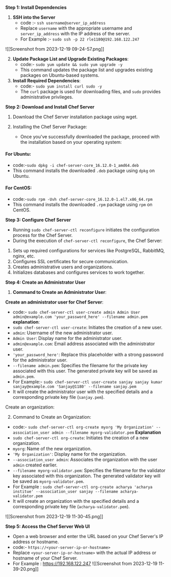 
**Step 1: Install Dependencies**

1. **SSH into the Server**
	- code :- `ssh username@server_ip_address`
	- Replace `username` with the appropriate username and `server_ip_address` with the IP address of the server.
	- For Example :- `sudo ssh -p 22 rle1180@192.168.122.247`

![[Screenshot from 2023-12-19 09-24-57.png]]

2. **Update Package List and Upgrade Existing Packages**:
	- code:- `sudo yum update && sudo yum upgrade -y`
	- This command updates the package list and upgrades existing packages on Ubuntu-based systems. 
3. **Install Required Dependencies**:
	- code:- `sudo yum install curl sudo -y`
	- The `curl` package is used for downloading files, and `sudo` provides administrative privileges.

**Step 2: Download and Install Chef Server**

1. Download the Chef Server installation package using wget.
2. Installing the Chef Server Package:

	- Once you've successfully downloaded the package, proceed with the installation based on your operating system:
#### For Ubuntu:
- code:-`sudo dpkg -i chef-server-core_16.12.0-1_amd64.deb`
- This command installs the downloaded `.deb` package using `dpkg` on Ubuntu.
#### For CentOS:
- code:-`sudo rpm -Uvh chef-server-core_16.12.0-1.el7.x86_64.rpm`
- This command installs the downloaded `.rpm` package using `rpm` on CentOS.

**Step 3: Configure Chef Server**

- Running `sudo chef-server-ctl reconfigure` initiates the configuration process for the Chef Server. 
- During the execution of `chef-server-ctl reconfigure`, the Chef Server:
1. Sets up required configurations for services like PostgreSQL, RabbitMQ, nginx, etc.
2. Configures SSL certificates for secure communication.
3. Creates administrative users and organizations.
4. Initializes databases and configures services to work together.

**Step 4: Create an Administrator User**

1. **Command to Create an Administrator User**:

**Create an administrator user for Chef Server**:

- code:-
`sudo chef-server-ctl user-create admin Admin User admin@example.com 'your_password_here' --filename admin.pem`
**explanation**:
- `sudo chef-server-ctl user-create`: Initiates the creation of a new user.
- `admin`: Username of the new administrator user.
- `Admin User`: Display name for the administrator user.
- `admin@example.com`: Email address associated with the administrator user.
- `'your_password_here'`: Replace this placeholder with a strong password for the administrator user.
- `--filename admin.pem`: Specifies the filename for the private key associated with this user. The generated private key will be saved as `admin.pem`.
- For Example:-
`sudo chef-server-ctl user-create sanjay sanjay kumar sanjay@example.com 'Sanjay@1180' --filename sanjay.pem`
- It will create the administrator user with the specified details and a corresponding private key file (`sanjay.pem`).

Create an organization:

2. Command to Create an Organization:

- code:-
`sudo chef-server-ctl org-create myorg 'My Organization' --association_user admin --filename myorg-validator.pem`
**Explanation**
- `sudo chef-server-ctl org-create`: Initiates the creation of a new organization.
- `myorg`: Name of the new organization.
- `'My Organization'`: Display name for the organization.
- `--association_user admin`: Associates the organization with the user `admin` created earlier.
- `--filename myorg-validator.pem`: Specifies the filename for the validator key associated with this organization. The generated validator key will be saved as `myorg-validator.pem`.
- For Example :
`sudo chef-server-ctl org-create acharya 'acharya institue' --association_user sanjay --filename acharya-validator.pem`
- It will create an organization with the specified details and a corresponding private key file (`acharya-validator.pem`).

![[Screenshot from 2023-12-19 11-30-45.png]]

**Step 5: Access the Chef Server Web UI**

- Open a web browser and enter the URL based on your Chef Server's IP address or hostname.
- code:- `https://<your-server-ip-or-hostname>`
- Replace `<your-server-ip-or-hostname>` with the actual IP address or hostname of your Chef Server.
- For Example : https://192.168.122.247
![[Screenshot from 2023-12-19 11-39-20.png]]